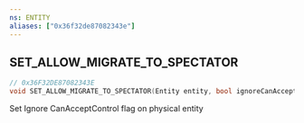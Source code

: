 ```yaml
---
ns: ENTITY
aliases: ["0x36f32de87082343e"]
---
```

## SET_ALLOW_MIGRATE_TO_SPECTATOR

```c
// 0x36F32DE87082343E
void SET_ALLOW_MIGRATE_TO_SPECTATOR(Entity entity, bool ignoreCanAccept);
```

Set Ignore CanAcceptControl flag on physical entity

